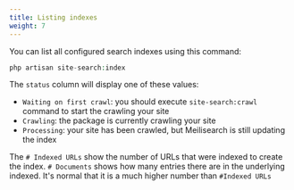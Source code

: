 ```yaml
---
title: Listing indexes
weight: 7
---
```


You can list all configured search indexes using this command:

```php
php artisan site-search:index
```

The `status` column will display one of these values:

- `Waiting on first crawl`: you should execute `site-search:crawl` command to start the crawling your site
- `Crawling`: the package is currently crawling your site
- `Processing`: your site has been crawled, but Meilisearch is still updating the index

The `# Indexed URLs` show the number of URLs that were indexed to create the index.
`# Documents` shows how many entries there are in the underlying indexed. It's normal that it is a much higher number than `#Indexed URLs`

